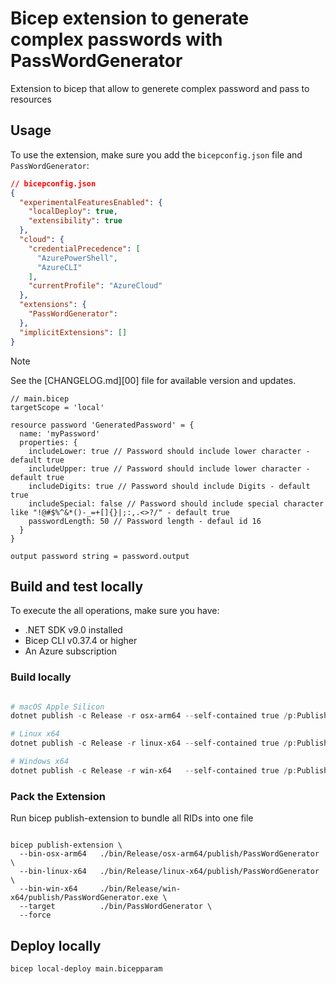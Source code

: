 # Bicep extension to generate complex passwords with PassWordGenerator

Extension to bicep that allow to generete complex password and pass to resources

## Usage

To use the extension, make sure you add the `bicepconfig.json`
file and `PassWordGenerator`:

```json
// bicepconfig.json
{
  "experimentalFeaturesEnabled": {
    "localDeploy": true,
    "extensibility": true
  },
  "cloud": {
    "credentialPrecedence": [
      "AzurePowerShell",
      "AzureCLI"
    ],
    "currentProfile": "AzureCloud"
  },
  "extensions": {
    "PassWordGenerator": 
  },
  "implicitExtensions": []
}
```

> [!NOTE]
> See the [CHANGELOG.md][00] file for available version and updates.

```bicep
// main.bicep
targetScope = 'local'

resource password 'GeneratedPassword' = {
  name: 'myPassword'
  properties: {
    includeLower: true // Password should include lower character - default true
    includeUpper: true // Password should include lower character - default true
    includeDigits: true // Password should include Digits - default true
    includeSpecial: false // Password should include special character like "!@#$%^&*()-_=+[]{}|;:,.<>?/" - default true
    passwordLength: 50 // Password length - defaul id 16
  }
}

output password string = password.output
```

## Build and test locally

To execute the all operations, make sure you have:

* .NET SDK v9.0 installed
* Bicep CLI v0.37.4 or higher
* An Azure subscription

### Build locally 

```powershell

# macOS Apple Silicon
dotnet publish -c Release -r osx-arm64 --self-contained true /p:PublishSingleFile=true

# Linux x64
dotnet publish -c Release -r linux-x64 --self-contained true /p:PublishSingleFile=true

# Windows x64
dotnet publish -c Release -r win-x64   --self-contained true /p:PublishSingleFile=true

```

### Pack the Extension

Run bicep publish-extension to bundle all RIDs into one file

```bicep

bicep publish-extension \
  --bin-osx-arm64   ./bin/Release/osx-arm64/publish/PassWordGenerator \
  --bin-linux-x64   ./bin/Release/linux-x64/publish/PassWordGenerator \
  --bin-win-x64     ./bin/Release/win-x64/publish/PassWordGenerator.exe \
  --target          ./bin/PassWordGenerator \
  --force

```

## Deploy locally

```bicep
bicep local-deploy main.bicepparam

```